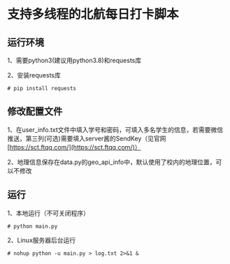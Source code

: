 # 支持多线程的北航每日打卡脚本
## 运行环境
1、需要python3(建议用python3.8)和requests库

2、安装requests库

```# pip install requests```
## 修改配置文件
1、在user_info.txt文件中填入学号和密码，可填入多名学生的信息，若需要微信推送，第三列(可选)需要填入server酱的SendKey（见官网 [https://sct.ftqq.com/](https://sct.ftqq.com/)）

2、地理信息保存在data.py的geo_api_info中，默认使用了校内的地理位置，可以不修改

## 运行
1、本地运行（不可关闭程序）

```# python main.py```

2、Linux服务器后台运行

```# nohup python -u main.py > log.txt 2>&1 &```